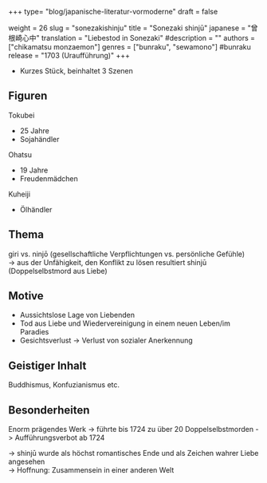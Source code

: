 +++
type= "blog/japanische-literatur-vormoderne"
draft = false

weight = 26
slug = "sonezakishinju"
title = "Sonezaki shinjū"
japanese = "曾根崎心中"
translation = "Liebestod in Sonezaki"
#description = ""
authors = ["chikamatsu monzaemon"]
genres = ["bunraku", "sewamono"] #bunraku
release = "1703 (Uraufführung)"
+++

- Kurzes Stück, beinhaltet 3 Szenen

## Figuren

Tokubei

- 25 Jahre
- Sojahändler

Ohatsu

- 19 Jahre
- Freudenmädchen

Kuheiji

- Ölhändler

## Thema

giri vs. ninjō (gesellschaftliche Verpflichtungen vs. persönliche Gefühle)  
-> aus der Unfähigkeit, den Konflikt zu lösen resultiert shinjū (Doppelselbstmord aus Liebe)

## Motive

- Aussichtslose Lage von Liebenden
- Tod aus Liebe und Wiedervereinigung in einem neuen Leben/im Paradies
- Gesichtsverlust -> Verlust von sozialer Anerkennung

## Geistiger Inhalt

Buddhismus, Konfuzianismus etc.

## Besonderheiten

Enorm prägendes Werk -> führte bis 1724 zu über 20 Doppelselbstmorden -> Aufführungsverbot ab 1724

-> shinjū wurde als höchst romantisches Ende und als Zeichen wahrer Liebe angesehen  
-> Hoffnung: Zusammensein in einer anderen Welt

